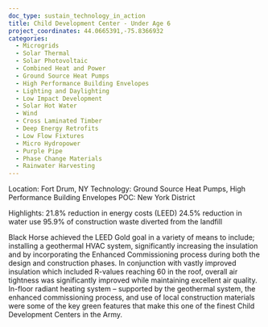 ```yaml
---
doc_type: sustain_technology_in_action
title: Child Development Center - Under Age 6
project_coordinates: 44.0665391,-75.8366932
categories:
  - Microgrids
  - Solar Thermal
  - Solar Photovoltaic
  - Combined Heat and Power
  - Ground Source Heat Pumps
  - High Performance Building Envelopes
  - Lighting and Daylighting
  - Low Impact Development
  - Solar Hot Water
  - Wind
  - Cross Laminated Timber
  - Deep Energy Retrofits
  - Low Flow Fixtures
  - Micro Hydropower
  - Purple Pipe
  - Phase Change Materials
  - Rainwater Harvesting
---
```


Location: Fort Drum, NY
Technology: Ground Source Heat Pumps, High Performance Building Envelopes
POC: New York District

Highlights:
21.8% reduction in energy costs (LEED)
24.5% reduction in water use
95.9% of construction waste diverted from the landfill

Black Horse achieved the LEED Gold goal in a variety of means to include; installing a geothermal HVAC system, significantly increasing the insulation and by incorporating the Enhanced Commissioning process during both the design and construction phases. In conjunction with vastly improved insulation which included R-values reaching 60 in the roof, overall air tightness was significantly improved while maintaining excellent air quality. In-floor radiant heating system – supported by the geothermal system, the enhanced commissioning process, and use of local construction materials were some of the key green features that make this one of the finest Child Development Centers in the Army.
